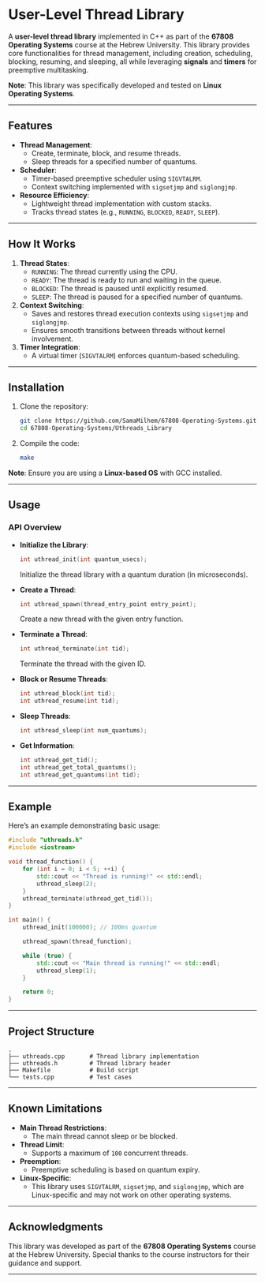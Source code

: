 # **User-Level Thread Library**

A **user-level thread library** implemented in C++ as part of the **67808 Operating Systems** course at the Hebrew University. This library provides core functionalities for thread management, including creation, scheduling, blocking, resuming, and sleeping, all while leveraging **signals** and **timers** for preemptive multitasking. 

**Note**: This library was specifically developed and tested on **Linux Operating Systems**.

---

## **Features**
- **Thread Management**:
    - Create, terminate, block, and resume threads.
    - Sleep threads for a specified number of quantums.
- **Scheduler**:
    - Timer-based preemptive scheduler using `SIGVTALRM`.
    - Context switching implemented with `sigsetjmp` and `siglongjmp`.
- **Resource Efficiency**:
    - Lightweight thread implementation with custom stacks.
    - Tracks thread states (e.g., `RUNNING`, `BLOCKED`, `READY`, `SLEEP`).

---

## **How It Works**
1. **Thread States**:
    - `RUNNING`: The thread currently using the CPU.
    - `READY`: The thread is ready to run and waiting in the queue.
    - `BLOCKED`: The thread is paused until explicitly resumed.
    - `SLEEP`: The thread is paused for a specified number of quantums.
2. **Context Switching**:
    - Saves and restores thread execution contexts using `sigsetjmp` and `siglongjmp`.
    - Ensures smooth transitions between threads without kernel involvement.
3. **Timer Integration**:
    - A virtual timer (`SIGVTALRM`) enforces quantum-based scheduling.

---

## **Installation**
1. Clone the repository:
   ```bash
   git clone https://github.com/SamaMilhem/67808-Operating-Systems.git
   cd 67808-Operating-Systems/Uthreads_Library
   ```
2. Compile the code:
   ```bash
   make
   ```

**Note**: Ensure you are using a **Linux-based OS** with GCC installed.

---

## **Usage**
### **API Overview**
- **Initialize the Library**:
  ```cpp
  int uthread_init(int quantum_usecs);
  ```
  Initialize the thread library with a quantum duration (in microseconds).

- **Create a Thread**:
  ```cpp
  int uthread_spawn(thread_entry_point entry_point);
  ```
  Create a new thread with the given entry function.

- **Terminate a Thread**:
  ```cpp
  int uthread_terminate(int tid);
  ```
  Terminate the thread with the given ID.

- **Block or Resume Threads**:
  ```cpp
  int uthread_block(int tid);
  int uthread_resume(int tid);
  ```

- **Sleep Threads**:
  ```cpp
  int uthread_sleep(int num_quantums);
  ```

- **Get Information**:
  ```cpp
  int uthread_get_tid();
  int uthread_get_total_quantums();
  int uthread_get_quantums(int tid);
  ```

---

## **Example**
Here’s an example demonstrating basic usage:

```cpp
#include "uthreads.h"
#include <iostream>

void thread_function() {
    for (int i = 0; i < 5; ++i) {
        std::cout << "Thread is running!" << std::endl;
        uthread_sleep(2);
    }
    uthread_terminate(uthread_get_tid());
}

int main() {
    uthread_init(100000); // 100ms quantum

    uthread_spawn(thread_function);

    while (true) {
        std::cout << "Main thread is running!" << std::endl;
        uthread_sleep(1);
    }

    return 0;
}
```

---

## **Project Structure**
```
.
├── uthreads.cpp       # Thread library implementation
├── uthreads.h         # Thread library header
├── Makefile           # Build script
└── tests.cpp          # Test cases
```

---

## **Known Limitations**
- **Main Thread Restrictions**:
    - The main thread cannot sleep or be blocked.
- **Thread Limit**:
    - Supports a maximum of `100` concurrent threads.
- **Preemption**:
    - Preemptive scheduling is based on quantum expiry.
- **Linux-Specific**:
    - This library uses `SIGVTALRM`, `sigsetjmp`, and `siglongjmp`, which are Linux-specific and may not work on other operating systems.

---

## **Acknowledgments**
This library was developed as part of the **67808 Operating Systems** course at the Hebrew University. Special thanks to the course instructors for their guidance and support.

---
